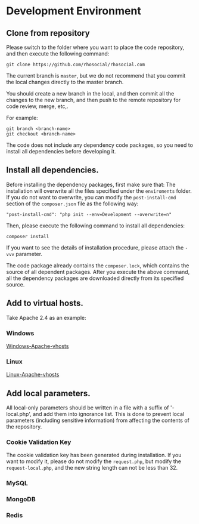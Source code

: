 # Development Environment

## Clone from repository

Please switch to the folder where you want to place the code repository, and then
execute the following command:

```
git clone https://github.com/rhosocial/rhosocial.com
```

The current branch is `master`, but we do not recommend that you commit the local
changes directly to the master branch.

You should create a new branch in the local, and then commit all the changes to
the new branch, and then push to the remote repository for code review, merge, etc,.

For example:

```
git branch <branch-name>
git checkout <branch-name>
```

The code does not include any dependency code packages, so you need to install all
dependencies before developing it.

## Install all dependencies.

Before installing the dependency packages, first make sure that:
The installation will overwrite all the files specified under the `enviroments`
folder. If you do not want to overwrite, you can modify the `post-install-cmd`
section of the `composer.json` file as the following way:

```
"post-install-cmd": "php init --env=Development --overwrite=n"
```

Then, please execute the following command to install all dependencies:

```
composer install
```

If you want to see the details of installation procedure, please attach the `-vvv`
parameter.

The code package already contains the `composer.lock`, which contains the source of all dependent packages.
After you execute the above command, all the dependency packages are downloaded directly from its specified source.

## Add to virtual hosts.

Take Apache 2.4 as an example:

### Windows

[Windows-Apache-vhosts](Windows-Apache-vhosts.md)

### Linux

[Linux-Apache-vhosts](Linux-Apache-vhosts.md)

## Add local parameters.

All local-only parameters should be written in a file with a suffix of '-local.php',
and add them into ignorance list.
This is done to prevent local parameters (including sensitive information) from
affecting the contents of the repository.

### Cookie Validation Key

The cookie validation key has been generated during installation. 
If you want to modify it, please do not modify the `request.php`, but modify the
`request-local.php`, and the new string length can not be less than 32.

### MySQL

### MongoDB

### Redis
